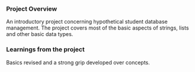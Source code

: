 ### Project Overview

 An introductory project concerning hypothetical student database management.
The project covers most of the basic aspects of strings, lists and other basic data types.


### Learnings from the project

 Basics revised and a strong grip developed over concepts.


